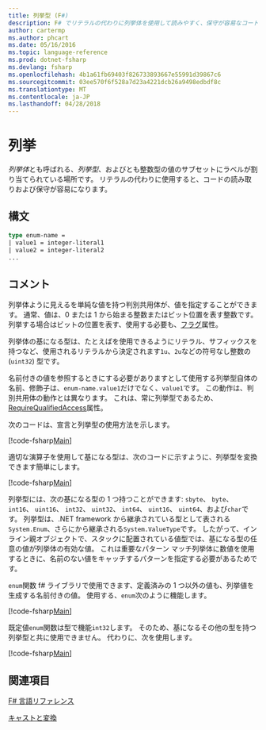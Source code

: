 ```yaml
---
title: 列挙型 (F#)
description: F# でリテラルの代わりに列挙体を使用して読みやすく、保守が容易なコードを作成する方法を説明します。
author: cartermp
ms.author: phcart
ms.date: 05/16/2016
ms.topic: language-reference
ms.prod: dotnet-fsharp
ms.devlang: fsharp
ms.openlocfilehash: 4b1a61fb69403f826733893667e55991d39867c6
ms.sourcegitcommit: 03ee570f6f528a7d23a4221dcb26a9498edbdf8c
ms.translationtype: MT
ms.contentlocale: ja-JP
ms.lasthandoff: 04/28/2018
---
```

# <a name="enumerations"></a>列挙

*列挙体*とも呼ばれる、*列挙型*、およびとも整数型の値のサブセットにラベルが割り当てられている場所です。 リテラルの代わりに使用すると、コードの読み取りおよび保守が容易になります。


## <a name="syntax"></a>構文

```fsharp
type enum-name =
| value1 = integer-literal1
| value2 = integer-literal2
...
```

## <a name="remarks"></a>コメント
列挙体ように見えるを単純な値を持つ判別共用体が、値を指定することができます。 通常、値は、0 または 1 から始まる整数またはビット位置を表す整数です。 列挙する場合はビットの位置を表す、使用する必要も、[フラグ](xref:System.FlagsAttribute)属性。

列挙体の基になる型は、たとえばを使用できるようにリテラル、サフィックスを持つなど、使用されるリテラルから決定されます`1u`、`2u`などの符号なし整数の (`uint32`) 型です。

名前付きの値を参照するときにする必要がありますとして使用する列挙型自体の名前、修飾子は、`enum-name.value1`だけでなく、`value1`です。 この動作は、判別共用体の動作とは異なります。 これは、常に列挙型であるため、 [RequireQualifiedAccess](https://msdn.microsoft.com/library/8b9b6ade-0471-4413-ac5d-638cd0de5f15)属性。

次のコードは、宣言と列挙型の使用方法を示します。

[!code-fsharp[Main](../../../samples/snippets/fsharp/lang-ref-1/snippet2101.fs)]

適切な演算子を使用して基になる型は、次のコードに示すように、列挙型を変換できます簡単にします。

[!code-fsharp[Main](../../../samples/snippets/fsharp/lang-ref-1/snippet2102.fs)]

列挙型には、次の基になる型の 1 つ持つことができます: `sbyte`、 `byte`、 `int16`、 `uint16`、 `int32`、 `uint32`、 `int64`、 `uint16`、 `uint64`、および`char`です。 列挙型は、.NET framework から継承されている型として表される`System.Enum`、さらにから継承される`System.ValueType`です。 したがって、インライン親オブジェクトで、スタックに配置されている値型では、基になる型の任意の値が列挙体の有効な値。 これは重要なパターン マッチ列挙体に数値を使用するときに、名前のない値をキャッチするパターンを指定する必要があるためです。

`enum`関数 f# ライブラリで使用できます、定義済みの 1 つ以外の値も、列挙値を生成する名前付きの値。 使用する、`enum`次のように機能します。

[!code-fsharp[Main](../../../samples/snippets/fsharp/lang-ref-1/snippet2103.fs)]

既定値`enum`関数は型で機能`int32`します。 そのため、基になるその他の型を持つ列挙型と共に使用できません。 代わりに、次を使用します。

[!code-fsharp[Main](../../../samples/snippets/fsharp/lang-ref-1/snippet2104.fs)]
    
## <a name="see-also"></a>関連項目
[F# 言語リファレンス](index.md)

[キャストと変換](casting-and-conversions.md)
